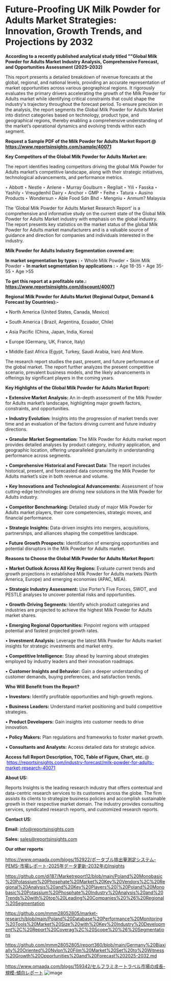 # Future-Proofing UK Milk Powder for Adults Market Strategies: Innovation, Growth Trends, and Projections by 2032

<strong>According to a recently published analytical study titled ""Global Milk Powder for Adults Market Industry Analysis, Comprehensive Forecast, and Opportunities Assessment (2025–2032)</strong>

This report presents a detailed breakdown of revenue forecasts at the global, regional, and national levels, providing an accurate representation of market opportunities across various geographical regions. It rigorously evaluates the primary drivers accelerating the growth of the Milk Powder for Adults market while identifying critical constraints that could shape the industry's trajectory throughout the forecast period. To ensure precision in the analysis, the report segments the Global Milk Powder for Adults Market into distinct categories based on technology, product type, and geographical regions, thereby enabling a comprehensive understanding of the market’s operational dynamics and evolving trends within each segment.

<strong>Request a Sample PDF of the Milk Powder for Adults Market Report </strong><strong>@<a href=https://www.reportsinsights.com/sample/40071 style=color:#0000ff;> https://www.reportsinsights.com/sample/40071</a></strong></font>

<strong>Key Competitors of the Global Milk Powder for Adults Market are:</strong>

The report identifies leading competitors driving the global Milk Powder for Adults market’s competitive landscape, along with their strategic initiatives, technological advancements, and performance metrics.

‣ Abbott
‣ Nestle
‣ Anlene
‣ Murray Goulburn
‣ Regilait
‣ Yili
‣ Fasska
‣ Yashily
‣ Vreugdenhil Dairy
‣ Anchor
‣ GMP
‣ Feihe
‣ Tatura
‣ Ausino Products
‣ Wondersun
‣ Able Food Sdn Bhd
‣ Mengniu
‣ Anmum? Malaysia

The ‘Global Milk Powder for Adults Market Research Report’ is a comprehensive and informative study on the current state of the Global Milk Powder for Adults Market industry with emphasis on the global industry. The report presents key statistics on the market status of the global Milk Powder for Adults market manufacturers and is a valuable source of guidance and direction for companies and individuals interested in the industry.

<strong>Milk Powder for Adults Industry Segmentation covered are:</strong>

<strong>In market segmentation by types : </strong>
‣ Whole Milk Powder
‣ Skim Milk Powder
‣ 
<strong>In market segmentation by applications : </strong>
‣ Age 18-35
‣ Age 35-55
‣ Age >55

<strong>To get this report at a profitable rate.: <a href=https://www.reportsinsights.com/discount/40071 style=color:#0000ff;>https://www.reportsinsights.com/discount/40071</a></strong></font>

<strong>Regional Milk Powder for Adults Market (Regional Output, Demand &amp; Forecast by Countries):-</strong>

• North America (United States, Canada, Mexico)

• South America ( Brazil, Argentina, Ecuador, Chile)

• Asia Pacific (China, Japan, India, Korea)

• Europe (Germany, UK, France, Italy)

• Middle East Africa (Egypt, Turkey, Saudi Arabia, Iran) And More.

The research report studies the past, present, and future performance of the global market. The report further analyzes the present competitive scenario, prevalent business models, and the likely advancements in offerings by significant players in the coming years.

<strong>Key Highlights of the Global Milk Powder for Adults Market Report:</strong>

• <strong>Extensive Market Analysis:</strong> An in-depth assessment of the Milk Powder for Adults market’s landscape, highlighting major growth factors, constraints, and opportunities.

• <strong>Industry Evolution:</strong> Insights into the progression of market trends over time and an evaluation of the factors driving current and future industry directions.

• <strong>Granular Market Segmentation:</strong> The Milk Powder for Adults market report provides detailed analyses by product category, industry application, and geographic location, offering unparalleled granularity in understanding performance across segments.

• <strong>Comprehensive Historical and Forecast Data:</strong> The report includes historical, present, and forecasted data concerning the Milk Powder for Adults market’s size in both revenue and volume.

• <strong>Key Innovations and Technological Advancements:</strong> Assessment of how cutting-edge technologies are driving new solutions in the Milk Powder for Adults industry.

• <strong>Competitor Benchmarking:</strong> Detailed study of major Milk Powder for Adults market players, their core competencies, strategic moves, and financial performance.

• <strong>Strategic Insights:</strong> Data-driven insights into mergers, acquisitions, partnerships, and alliances shaping the competitive landscape.

• <strong>Future Growth Prospects:</strong> Identification of emerging opportunities and potential disruptors in the Milk Powder for Adults market.

<strong>Reasons to Choose the Global Milk Powder for Adults Market Report:</strong>

• <strong>Market Outlook Across All Key Regions:</strong> Evaluate current trends and growth projections in established Milk Powder for Adults markets (North America, Europe) and emerging economies (APAC, MEA).

• <strong>Strategic Industry Assessment:</strong> Use Porter’s Five Forces, SWOT, and PESTLE analyses to uncover potential risks and opportunities.

• <strong>Growth-Driving Segments:</strong> Identify which product categories and industries are projected to achieve the highest Milk Powder for Adults market shares.

• <strong>Emerging Regional Opportunities:</strong> Pinpoint regions with untapped potential and fastest projected growth rates.

• <strong>Investment Analysis:</strong> Leverage the latest Milk Powder for Adults market insights for strategic investments and market entry.

• <strong>Competitive Intelligence:</strong> Stay ahead by learning about strategies employed by industry leaders and their innovation roadmaps.

• <strong>Customer Insights and Behavior:</strong> Gain a deeper understanding of customer demands, buying preferences, and satisfaction trends.

<strong>Who Will Benefit from the Report?</strong>

• <strong>Investors:</strong> Identify profitable opportunities and high-growth regions.

• <strong>Business Leaders:</strong> Understand market positioning and build competitive strategies.

• <strong>Product Developers:</strong> Gain insights into customer needs to drive innovation.

• <strong>Policy Makers:</strong> Plan regulations and frameworks to foster market growth.

• <strong>Consultants and Analysts:</strong> Access detailed data for strategic advice.
</ul>
<strong>Access full Report Description, TOC, Table of Figure, Chart, etc. </strong>@  <a href=https://reportsinsights.com/industry-forecast/milk-powder-for-adults-market-research-40071 style=color:#0000ff;>https://reportsinsights.com/industry-forecast/milk-powder-for-adults-market-research-40071</a></font>

<strong><strong>About US</strong>:</strong>

Reports Insights is the leading research industry that offers contextual and data-centric research services to its customers across the globe. The firm assists its clients to strategize business policies and accomplish sustainable growth in their respective market domain. The industry provides consulting services, syndicated research reports, and customized research reports.

<strong>Contact US:</strong>

<p class=""""><b>Email:</b> <a href=mailto:info@reportsinsights.com>info@reportsinsights.com</a></p>
<p class=""""><b>Sales:</b> <a href=mailto:sales@reportsinsights.com>sales@reportsinsights.com</a></p>

<strong>Our other reports</strong>

<a href=https://www.omaada.com/blogs/152922/ポータブル排出量測定システム-PEMS-市場レポート-2025年データ更新-2032年のInsights>https://www.omaada.com/blogs/152922/ポータブル排出量測定システム-PEMS-市場レポート-2025年データ更新-2032年のInsights</a>

<a href=https://github.com/di187/Marketreport12/blob/main/Poland%20Monobasic%20Potassium%20Phosphate%20Market%20Key%20Vendors%2C%20Regional%20Analysis%20and%20Key%20Players%20|%20Poland%20Monobasic%20Potassium%20Phosphate%20Industry%20Analysis%20and%20Trends%20with%20top%20Leading%20Companies%20%26%20Regional%20Segmentation>https://github.com/di187/Marketreport12/blob/main/Poland%20Monobasic%20Potassium%20Phosphate%20Market%20Key%20Vendors%2C%20Regional%20Analysis%20and%20Key%20Players%20|%20Poland%20Monobasic%20Potassium%20Phosphate%20Industry%20Analysis%20and%20Trends%20with%20top%20Leading%20Companies%20%26%20Regional%20Segmentation</a>

<a href=https://github.com/mmm28052805/market-research/blob/main/Poland%20Database%20Performance%20Monitoring%20Tools%20Market%20Size%20with%20Key%20Industry%20Development%2C%20Report%20Coverag%2C%20Scope%20%26%20Segmentations>https://github.com/mmm28052805/market-research/blob/main/Poland%20Database%20Performance%20Monitoring%20Tools%20Market%20Size%20with%20Key%20Industry%20Development%2C%20Report%20Coverag%2C%20Scope%20%26%20Segmentations</a>

<a href=https://github.com/mmm28052805/report360/blob/main/Germany%20Biaxially%20Oriented%20Nylon%20Film%20Market%20Set%20to%20Witness%20Growth%20Opportunities%20and%20Forecast%202025-2032.md>https://github.com/mmm28052805/report360/blob/main/Germany%20Biaxially%20Oriented%20Nylon%20Film%20Market%20Set%20to%20Witness%20Growth%20Opportunities%20and%20Forecast%202025-2032.md</a>

<a href=https://www.omaada.com/blogs/159342/セルフラミネートラベル市場の成長-規模-傾向レポート>https://www.omaada.com/blogs/159342/セルフラミネートラベル市場の成長-規模-傾向レポート</a>
![image](https://github.com/user-attachments/assets/72ca14e5-e420-4b52-bb78-554980fda7c9)
